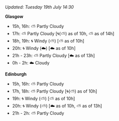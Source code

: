 *Updated: Tuesday 19th July 14:30*

**Glasgow**

* 15h, 16h: :partly_sunny: Partly Cloudy
* 17h: :partly_sunny: Partly Cloudy [:cyclone:(:partly_sunny:) as of 10h, :partly_sunny: as of 14h]
* 18h, 19h: :cyclone: Windy (:partly_sunny:) [:partly_sunny: as of 10h]
* 20h: :cyclone: Windy (:cloud:) [:cloud: as of 10h]
* 21h - 23h: :partly_sunny: Partly Cloudy [:cloud: as of 13h]
* 0h - 2h: :cloud: Cloudy

**Edinburgh**

* 15h, 16h: :partly_sunny: Partly Cloudy
* 17h, 18h: :partly_sunny: Partly Cloudy [:cyclone:(:partly_sunny:) as of 10h]
* 19h: :cyclone: Windy (:partly_sunny:) [:partly_sunny: as of 10h]
* 20h: :cyclone: Windy (:partly_sunny:) [:cloud: as of 10h, :partly_sunny: as of 13h]
* 21h - 2h: :partly_sunny: Partly Cloudy
